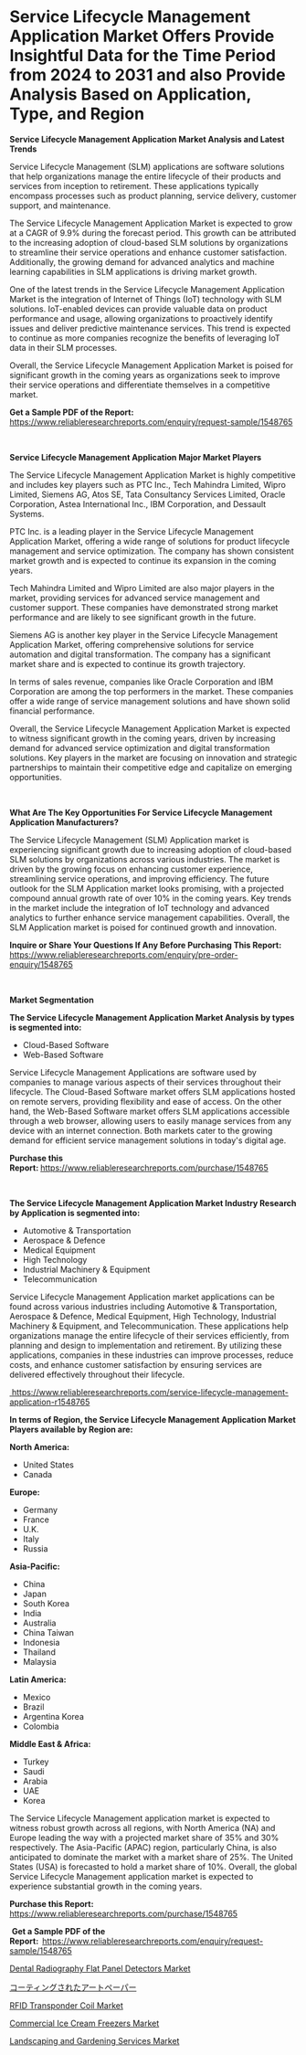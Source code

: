 <p><h1>Service Lifecycle Management Application Market Offers Provide Insightful Data for the Time Period from 2024 to 2031 and also Provide Analysis Based on Application, Type, and Region</h1></p><p><strong>Service Lifecycle Management Application Market Analysis and Latest Trends</strong></p>
<p><p>Service Lifecycle Management (SLM) applications are software solutions that help organizations manage the entire lifecycle of their products and services from inception to retirement. These applications typically encompass processes such as product planning, service delivery, customer support, and maintenance.</p><p>The Service Lifecycle Management Application Market is expected to grow at a CAGR of 9.9% during the forecast period. This growth can be attributed to the increasing adoption of cloud-based SLM solutions by organizations to streamline their service operations and enhance customer satisfaction. Additionally, the growing demand for advanced analytics and machine learning capabilities in SLM applications is driving market growth.</p><p>One of the latest trends in the Service Lifecycle Management Application Market is the integration of Internet of Things (IoT) technology with SLM solutions. IoT-enabled devices can provide valuable data on product performance and usage, allowing organizations to proactively identify issues and deliver predictive maintenance services. This trend is expected to continue as more companies recognize the benefits of leveraging IoT data in their SLM processes.</p><p>Overall, the Service Lifecycle Management Application Market is poised for significant growth in the coming years as organizations seek to improve their service operations and differentiate themselves in a competitive market.</p></p>
<p><strong>Get a Sample PDF of the Report:&nbsp;</strong> <a href="https://www.reliableresearchreports.com/enquiry/request-sample/1548765">https://www.reliableresearchreports.com/enquiry/request-sample/1548765</a></p>
<p>&nbsp;</p>
<p><strong>Service Lifecycle Management Application Major Market Players</strong></p>
<p><p>The Service Lifecycle Management Application Market is highly competitive and includes key players such as PTC Inc., Tech Mahindra Limited, Wipro Limited, Siemens AG, Atos SE, Tata Consultancy Services Limited, Oracle Corporation, Astea International Inc., IBM Corporation, and Dessault Systems.</p><p>PTC Inc. is a leading player in the Service Lifecycle Management Application Market, offering a wide range of solutions for product lifecycle management and service optimization. The company has shown consistent market growth and is expected to continue its expansion in the coming years.</p><p>Tech Mahindra Limited and Wipro Limited are also major players in the market, providing services for advanced service management and customer support. These companies have demonstrated strong market performance and are likely to see significant growth in the future.</p><p>Siemens AG is another key player in the Service Lifecycle Management Application Market, offering comprehensive solutions for service automation and digital transformation. The company has a significant market share and is expected to continue its growth trajectory.</p><p>In terms of sales revenue, companies like Oracle Corporation and IBM Corporation are among the top performers in the market. These companies offer a wide range of service management solutions and have shown solid financial performance.</p><p>Overall, the Service Lifecycle Management Application Market is expected to witness significant growth in the coming years, driven by increasing demand for advanced service optimization and digital transformation solutions. Key players in the market are focusing on innovation and strategic partnerships to maintain their competitive edge and capitalize on emerging opportunities.</p></p>
<p>&nbsp;</p>
<p><strong>What Are The Key Opportunities For Service Lifecycle Management Application Manufacturers?</strong></p>
<p><p>The Service Lifecycle Management (SLM) Application market is experiencing significant growth due to increasing adoption of cloud-based SLM solutions by organizations across various industries. The market is driven by the growing focus on enhancing customer experience, streamlining service operations, and improving efficiency. The future outlook for the SLM Application market looks promising, with a projected compound annual growth rate of over 10% in the coming years. Key trends in the market include the integration of IoT technology and advanced analytics to further enhance service management capabilities. Overall, the SLM Application market is poised for continued growth and innovation.</p></p>
<p><strong>Inquire or Share Your Questions If Any Before Purchasing This Report:</strong> <a href="https://www.reliableresearchreports.com/enquiry/pre-order-enquiry/1548765">https://www.reliableresearchreports.com/enquiry/pre-order-enquiry/1548765</a></p>
<p>&nbsp;</p>
<p><strong>Market Segmentation</strong></p>
<p><strong>The Service Lifecycle Management Application Market Analysis by types is segmented into:</strong></p>
<p><ul><li>Cloud-Based Software</li><li>Web-Based Software</li></ul></p>
<p><p>Service Lifecycle Management Applications are software used by companies to manage various aspects of their services throughout their lifecycle. The Cloud-Based Software market offers SLM applications hosted on remote servers, providing flexibility and ease of access. On the other hand, the Web-Based Software market offers SLM applications accessible through a web browser, allowing users to easily manage services from any device with an internet connection. Both markets cater to the growing demand for efficient service management solutions in today's digital age.</p></p>
<p><strong>Purchase this Report:&nbsp;</strong><a href="https://www.reliableresearchreports.com/purchase/1548765">https://www.reliableresearchreports.com/purchase/1548765</a></p>
<p>&nbsp;</p>
<p><strong>The Service Lifecycle Management Application Market Industry Research by Application is segmented into:</strong></p>
<p><ul><li>Automotive & Transportation</li><li>Aerospace & Defence</li><li>Medical Equipment</li><li>High Technology</li><li>Industrial Machinery & Equipment</li><li>Telecommunication</li></ul></p>
<p><p>Service Lifecycle Management Application market applications can be found across various industries including Automotive & Transportation, Aerospace & Defence, Medical Equipment, High Technology, Industrial Machinery & Equipment, and Telecommunication. These applications help organizations manage the entire lifecycle of their services efficiently, from planning and design to implementation and retirement. By utilizing these applications, companies in these industries can improve processes, reduce costs, and enhance customer satisfaction by ensuring services are delivered effectively throughout their lifecycle.</p></p>
<p><a href="https://www.reliableresearchreports.com/service-lifecycle-management-application-r1548765">&nbsp;https://www.reliableresearchreports.com/service-lifecycle-management-application-r1548765</a></p>
<p><strong>In terms of Region, the Service Lifecycle Management Application Market Players available by Region are:</strong></p>
<p>
    <p> <strong> North America: </strong>
        <ul>
            <li>United States</li>
            <li>Canada</li>
        </ul>
        </p> 
    <p> <strong> Europe: </strong>
        <ul>
            <li>Germany</li>
            <li>France</li>
            <li>U.K.</li>
            <li>Italy</li>
            <li>Russia</li>
        </ul>
        </p> 
    <p> <strong> Asia-Pacific: </strong>
        <ul>
            <li>China</li>
            <li>Japan</li>
            <li>South Korea</li>
            <li>India</li>
            <li>Australia</li>
            <li>China Taiwan</li>
            <li>Indonesia</li>
            <li>Thailand</li>
            <li>Malaysia</li>
        </ul>
        </p> 
    <p> <strong> Latin America: </strong>
        <ul>
            <li>Mexico</li>
            <li>Brazil</li>
            <li>Argentina Korea</li>
            <li>Colombia</li>
        </ul>
        </p> 
    <p> <strong> Middle East & Africa: </strong>
        <ul>
            <li>Turkey</li>
            <li>Saudi</li>
            <li>Arabia</li>
            <li>UAE</li>
            <li>Korea</li>
        </ul>
    </p>
    </p>
<p><p>The Service Lifecycle Management application market is expected to witness robust growth across all regions, with North America (NA) and Europe leading the way with a projected market share of 35% and 30% respectively. The Asia-Pacific (APAC) region, particularly China, is also anticipated to dominate the market with a market share of 25%. The United States (USA) is forecasted to hold a market share of 10%. Overall, the global Service Lifecycle Management application market is expected to experience substantial growth in the coming years.</p></p>
<p><strong>Purchase this Report: </strong><a href="https://www.reliableresearchreports.com/purchase/1548765">https://www.reliableresearchreports.com/purchase/1548765</a></p>
<p>&nbsp;<strong>Get a Sample PDF of the Report:&nbsp;&nbsp;</strong><a href="https://www.reliableresearchreports.com/enquiry/request-sample/1548765">https://www.reliableresearchreports.com/enquiry/request-sample/1548765</a></p>
<p><strong></strong></p>
<p><p><a href="https://medium.com/@caraleeh23/global-dental-radiography-flat-panel-detectors-market-opportunities-and-forecast-for-period-from-dc2fabdf1baa?postPublishedType=initial">Dental Radiography Flat Panel Detectors Market</a></p><p><a href="https://medium.com/@khkjaxbn36/%E3%82%B0%E3%83%AD%E3%83%BC%E3%83%90%E3%83%AB%E3%82%B3%E3%83%BC%E3%83%86%E3%83%83%E3%83%89%E3%82%A2%E3%83%BC%E3%83%88%E3%83%9A%E3%83%BC%E3%83%91%E3%83%BC%E3%83%9E%E3%83%BC%E3%82%B1%E3%83%83%E3%83%88%E3%81%AE%E3%82%B5%E3%82%A4%E3%82%BA%E3%81%AF-%E5%B9%B4%E5%B9%B3%E5%9D%87%E6%88%90%E9%95%B7%E7%8E%8712-2-%E3%81%A7%E5%88%B0%E9%81%94%E3%81%99%E3%82%8B%E3%81%A8%E4%BA%88%E6%83%B3%E3%81%95%E3%82%8C%E3%81%A6%E3%81%8A%E3%82%8A-%E3%81%93%E3%81%AE%E3%83%AC%E3%83%9D%E3%83%BC%E3%83%88%E3%81%AF2024%E5%B9%B4%E3%81%8B%E3%82%892031%E5%B9%B4%E3%81%BE%E3%81%A7%E3%81%AE%E5%B8%82%E5%A0%B4%E6%88%90%E9%95%B7-%E3%83%88%E3%83%AC%E3%83%B3%E3%83%89-%E6%A9%9F%E4%BC%9A-%E4%BA%88%E6%B8%AC%E3%82%92%E3%82%AB%E3%83%90%E3%83%BC%E3%81%97%E3%81%A6%E3%81%84%E3%81%BE%E3%81%99-9320d93a0c65">コーティングされたアートペーパー</a></p><p><a href="https://issuu.com/reportprime-2/docs/rfid-transponder-coil-market-size-2030.pptx">RFID Transponder Coil Market</a></p><p><a href="https://issuu.com/reportprime-2/docs/commercial-ice-cream-freezers-market-size-2030.ppt">Commercial Ice Cream Freezers Market</a></p><p><a href="https://github.com/trameciabutler45/Market-Research-Report-List-1/blob/main/landscaping-and-gardening-services-market.md">Landscaping and Gardening Services Market</a></p></p>
